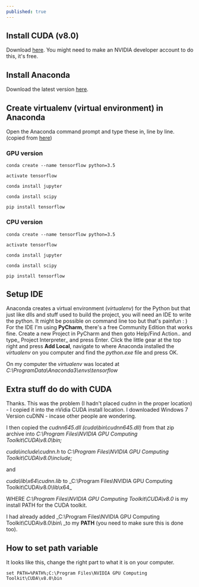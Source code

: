 ```yaml
---
published: true
---
```

## Install CUDA (v8.0)

Download [here](https://developer.nvidia.com/cuda-downloads). You might need to make an NVIDIA developer account to do this, it's free. 

## Install Anaconda

Download the latest version [here](https://www.continuum.io/downloads).

## Create virtualenv (virtual environment) in Anaconda

Open the Anaconda command prompt and type these in, line by line. (copied from [here](http://www.heatonresearch.com/2017/01/01/tensorflow-windows-gpu.html))

### GPU version

`conda create --name tensorflow python=3.5`

`activate tensorflow`

`conda install jupyter`

`conda install scipy`

`pip install tensorflow`

### CPU version

`conda create --name tensorflow python=3.5`

`activate tensorflow`

`conda install jupyter`

`conda install scipy`

`pip install tensorflow`

## Setup IDE

Anaconda creates a virtual environment (_virtualenv_) for the Python but that just like dlls and stuff used to build the project, you will need an IDE to write the python. It might be possible on command line too but that's painfun : ) For the IDE I'm using **PyCharm**, there's a free Community Edition that works fine. Create a new Project in PyCharm and then goto Help/Find Action.. and type_ Project Interpreter_ and press Enter. Click the little gear at the top right and press **Add Local**, navigate to where Anaconda installed the _virtualenv_ on you computer and find the _python.exe_ file and press OK. 

On my computer the _virtualenv_ was located at _C:\ProgramData\Anaconda3\envs\tensorflow_

## Extra stuff do do with CUDA

Thanks. This was the problem (I hadn't placed cudnn in the proper location) - I copied it into the nVidia CUDA install location. I downloaded Windows 7 Version cuDNN - incase other people are wondering.

I then copied the _cudnn645.dll (cuda\bin\cudnn645.dll)_ from that zip archive into _C:\Program Files\NVIDIA GPU Computing Toolkit\CUDA\v8.0\bin\;_

_cuda\include\cudnn.h_ to _C:\Program Files\NVIDIA GPU Computing Toolkit\CUDA\v8.0\include\;_

and

_cuda\lib\x64\cudnn.lib_ to _C:\Program Files\NVIDIA GPU Computing Toolkit\CUDA\v8.0\lib\x64\_

WHERE _C:\Program Files\NVIDIA GPU Computing Toolkit\CUDA\v8.0_ is my install PATH for the CUDA toolkit.

I had already added _C:\Program Files\NVIDIA GPU Computing Toolkit\CUDA\v8.0\bin\ _to my **PATH** (you need to make sure this is done too).

## How to set path variable

It looks like this, change the right part to what it is on your computer.

`set PATH=%PATH%;C:\Program Files\NVIDIA GPU Computing Toolkit\CUDA\v8.0\bin`
